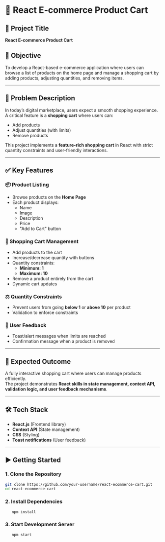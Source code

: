 # 🛒 React E-commerce Product Cart

## 📌 Project Title
**React E-commerce Product Cart**

## 🎯 Objective
To develop a React-based e-commerce application where users can browse a list of products on the home page and manage a shopping cart by adding products, adjusting quantities, and removing items.

---

## 📖 Problem Description
In today’s digital marketplace, users expect a smooth shopping experience. A critical feature is a **shopping cart** where users can:
- Add products
- Adjust quantities (with limits)
- Remove products  
 
This project implements a **feature-rich shopping cart** in React with strict quantity constraints and user-friendly interactions.

---

## ✅ Key Features

### 📦 Product Listing
- Browse products on the **Home Page**
- Each product displays:
  - Name
  - Image
  - Description
  - Price
  - "Add to Cart" button

### 🛒 Shopping Cart Management
- Add products to the cart  
- Increase/decrease quantity with buttons  
- Quantity constraints:  
  - **Minimum: 1**
  - **Maximum: 10**  
- Remove a product entirely from the cart  
- Dynamic cart updates

### ⚖️ Quantity Constraints
- Prevent users from going **below 1** or **above 10** per product
- Validation to enforce constraints

### 🎉 User Feedback
- Toast/alert messages when limits are reached  
- Confirmation message when a product is removed  

---

## 🚀 Expected Outcome
A fully interactive shopping cart where users can manage products efficiently.  
The project demonstrates **React skills in state management, context API, validation logic, and user feedback mechanisms**.

---

## 🛠️ Tech Stack
- **React.js** (Frontend library)
- **Context API** (State management)
- **CSS** (Styling)
- **Toast notifications** (User feedback)

---

## ▶️ Getting Started

### 1. Clone the Repository
```bash
git clone https://github.com/your-username/react-ecommerce-cart.git
cd react-ecommerce-cart
```

### 2. Install Dependencies
```bash
   npm install
```
### 3. Start Development Server
```bash
   npm start
```
